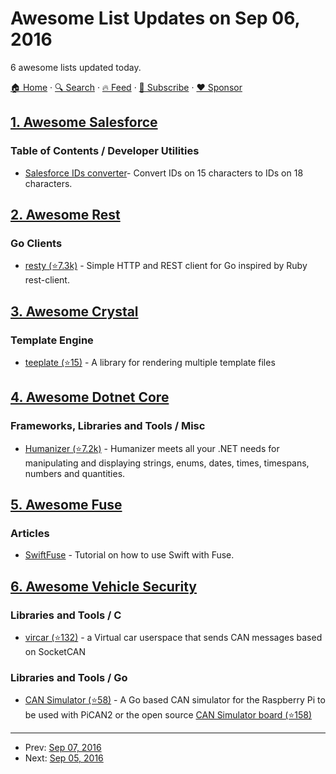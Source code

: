 # Awesome List Updates on Sep 06, 2016

6 awesome lists updated today.

[🏠 Home](/README.md) · [🔍 Search](https://www.trackawesomelist.com/search/) · [🔥 Feed](https://www.trackawesomelist.com/rss.xml) · [📮 Subscribe](https://trackawesomelist.us17.list-manage.com/subscribe?u=d2f0117aa829c83a63ec63c2f&id=36a103854c) · [❤️  Sponsor](https://github.com/sponsors/theowenyoung)



## [1. Awesome Salesforce](/content/mailtoharshit/awesome-salesforce/README.md)

### Table of Contents / Developer Utilities

*   [Salesforce IDs converter](https://www.adminbooster.com/tool/15to18)- Convert IDs on 15 characters to IDs on 18 characters.

## [2. Awesome Rest](/content/marmelab/awesome-rest/README.md)

### Go Clients

*   [resty (⭐7.3k)](https://github.com/go-resty/resty) - Simple HTTP and REST client for Go inspired by Ruby rest-client.

## [3. Awesome Crystal](/content/veelenga/awesome-crystal/README.md)

### Template Engine

*   [teeplate (⭐15)](https://github.com/mosop/teeplate) - A library for rendering multiple template files

## [4. Awesome Dotnet Core](/content/thangchung/awesome-dotnet-core/README.md)

### Frameworks, Libraries and Tools / Misc

*   [Humanizer (⭐7.2k)](https://github.com/Humanizr/Humanizer) - Humanizer meets all your .NET needs for manipulating and displaying strings, enums, dates, times, timespans, numbers and quantities.

## [5. Awesome Fuse](/content/fuse-compound/awesome-fuse/README.md)

### Articles

*   [SwiftFuse](https://github.com/YugoCode/SwiftFuse/blob/master/README.md) - Tutorial on how to use Swift with Fuse.

## [6. Awesome Vehicle Security](/content/jaredthecoder/awesome-vehicle-security/README.md)

### Libraries and Tools / C

*   [vircar (⭐132)](https://github.com/dn5/vircar) - a Virtual car userspace that sends CAN messages based on SocketCAN

### Libraries and Tools / Go

*   [CAN Simulator (⭐58)](https://github.com/carloop/simulator-program) - A Go based CAN simulator for the Raspberry Pi to be used with PiCAN2 or the open source [CAN Simulator board (⭐158)](https://github.com/carloop/simulator)

---

- Prev: [Sep 07, 2016](/content/2016/09/07/README.md)
- Next: [Sep 05, 2016](/content/2016/09/05/README.md)